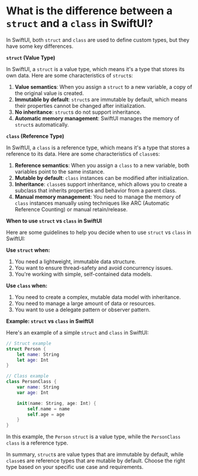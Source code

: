 # What is the difference between a `struct` and a `class` in SwiftUI?

In SwiftUI, both `struct` and `class` are used to define custom types, but they have some key differences.

**`struct` (Value Type)**

In SwiftUI, a `struct` is a value type, which means it's a type that stores its own data. Here are some characteristics of `struct`s:

1. **Value semantics**: When you assign a `struct` to a new variable, a copy of the original value is created.
2. **Immutable by default**: `struct`s are immutable by default, which means their properties cannot be changed after initialization.
3. **No inheritance**: `struct`s do not support inheritance.
4. **Automatic memory management**: SwiftUI manages the memory of `struct`s automatically.

**`class` (Reference Type)**

In SwiftUI, a `class` is a reference type, which means it's a type that stores a reference to its data. Here are some characteristics of `class`es:

1. **Reference semantics**: When you assign a `class` to a new variable, both variables point to the same instance.
2. **Mutable by default**: `class` instances can be modified after initialization.
3. **Inheritance**: `class`es support inheritance, which allows you to create a subclass that inherits properties and behavior from a parent class.
4. **Manual memory management**: You need to manage the memory of `class` instances manually using techniques like ARC (Automatic Reference Counting) or manual retain/release.

**When to use `struct` vs `class` in SwiftUI**

Here are some guidelines to help you decide when to use `struct` vs `class` in SwiftUI:

**Use `struct` when:**

1. You need a lightweight, immutable data structure.
2. You want to ensure thread-safety and avoid concurrency issues.
3. You're working with simple, self-contained data models.

**Use `class` when:**

1. You need to create a complex, mutable data model with inheritance.
2. You need to manage a large amount of data or resources.
3. You want to use a delegate pattern or observer pattern.

**Example: `struct` vs `class` in SwiftUI**

Here's an example of a simple `struct` and `class` in SwiftUI:
```swift
// Struct example
struct Person {
    let name: String
    let age: Int
}

// Class example
class PersonClass {
    var name: String
    var age: Int

    init(name: String, age: Int) {
        self.name = name
        self.age = age
    }
}
```
In this example, the `Person` `struct` is a value type, while the `PersonClass` `class` is a reference type.

In summary, `struct`s are value types that are immutable by default, while `class`es are reference types that are mutable by default. Choose the right type based on your specific use case and requirements.